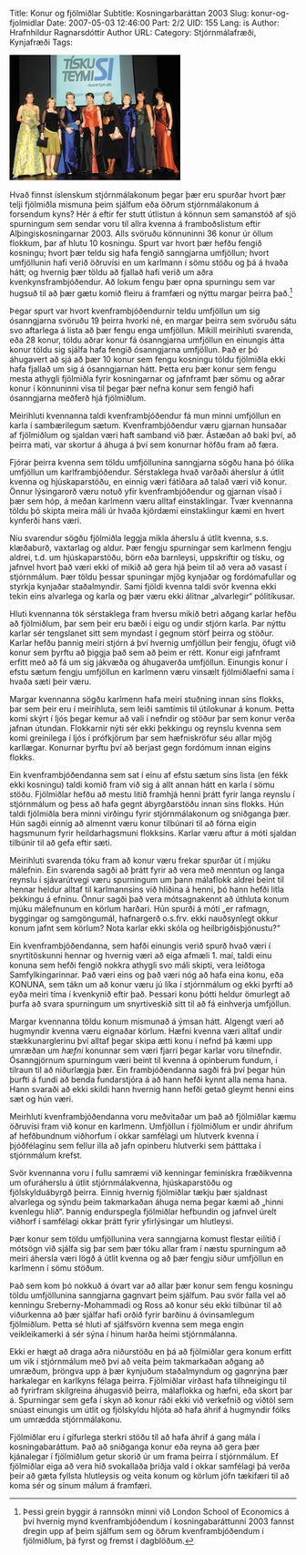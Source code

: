 Title: Konur og fjölmiðlar
Subtitle: Kosningarbaráttan 2003
Slug: konur-og-fjolmidlar
Date: 2007-05-03 12:46:00
Part: 2/2
UID: 155
Lang: is
Author: Hrafnhildur Ragnarsdóttir
Author URL: 
Category: Stjórnmálafræði, Kynjafræði
Tags: 

![Tískuteymi SI ](359.jpg)

Hvað finnst íslenskum stjórnmálakonum þegar þær eru spurðar hvort þær telji fjölmiðla mismuna þeim sjálfum eða öðrum stjórnmálakonum á forsendum kyns? Hér á eftir fer stutt útlistun á könnun sem samanstóð af sjö spurningum sem sendar voru til allra kvenna á framboðslistum eftir Alþingiskosningarnar 2003. Alls svöruðu könnuninni 36 konur úr öllum flokkum, þar af hlutu 10 kosningu. Spurt var hvort þær hefðu fengið kosningu; hvort þær teldu sig hafa fengið sanngjarna umfjöllun; hvort umfjöllunin hafi verið öðruvísi en um karlmann í sömu stöðu og þá á hvaða hátt; og hvernig þær töldu að fjallað hafi verið um aðra kvenkynsframbjóðendur. Að lokum fengu þær opna spurningu sem var hugsuð til að þær gætu komið fleiru á framfæri og nýttu margar þeirra það.[^1]

Þegar spurt var hvort kvenframbjóðendurnir teldu umfjöllun um sig ósanngjarna svöruðu 19 þeirra hvorki né, en margar þeirra sem svöruðu sátu svo aftarlega á lista að þær fengu enga umfjöllun. Mikill meirihluti svarenda, eða 28 konur, töldu aðrar konur fá ósanngjarna umfjöllun en einungis átta konur töldu sig sjálfa hafa fengið ósanngjarna umfjöllun. Það er þó áhugavert að sjá að þær 10 konur sem fengu kosningu töldu fjölmiðla ekki hafa fjallað um sig á ósanngjarnan hátt. Þetta eru þær konur sem fengu mesta athygli fjölmiðla fyrir kosningarnar og jafnframt þær sömu og aðrar konur í könnuninni vísa til þegar þær nefna konur sem fengið hafi ósanngjarna meðferð hjá fjölmiðlum. 

Meirihluti kvennanna taldi kvenframbjóðendur fá mun minni umfjöllun en karla í sambærilegum sætum. Kvenframbjóðendur væru gjarnan hunsaðar af fjölmiðlum og sjaldan væri haft samband við þær. Ástæðan að baki því, að þeirra mati, var skortur á áhuga á því sem konurnar höfðu fram að færa. 

Fjórar þeirra kvenna sem töldu umfjöllunina sanngjarna sögðu hana þó ólíka umfjöllun um karlframbjóðendur. Sérstaklega hvað varðaði áherslur á útlit kvenna og hjúskaparstöðu, en einnig væri fátíðara að talað væri við konur. Önnur lýsingarorð væru notuð yfir kvenframbjóðendur og gjarnan vísað í þær sem hóp, á meðan karlmenn væru alltaf einstaklingar. Tvær kvennanna töldu þó skipta meira máli úr hvaða kjördæmi einstaklingur kæmi en hvert kynferði hans væri. 

Níu svarendur sögðu fjölmiðla leggja mikla áherslu á útlit kvenna, s.s. klæðaburð, vaxtarlag og aldur. Þær fengju spurningar sem karlmenn fengju aldrei, t.d. um hjúskaparstöðu, börn eða barnleysi, uppskriftir og tísku, og jafnvel hvort það væri ekki of mikið að gera hjá þeim til að vera að vasast í stjórnmálum. Þær töldu þessar spuningar mjög kynjaðar og fordómafullar og styrkja kynjaðar staðalmyndir. Sami fjöldi kvenna taldi svör kvenna ekki tekin eins alvarlega og karla og þær væru ekki álitnar „alvarlegir“ pólitíkusar.

Hluti kvennanna tók sérstaklega fram hversu mikið betri aðgang karlar hefðu að fjölmiðlum, þar sem þeir eru bæði í eigu og undir stjórn karla. Þar nýttu karlar sér tengslanet sitt sem myndast í gegnum störf þeirra og stöður. Karlar hefðu þannig meiri stjórn á því hvernig umfjöllun þeir fengju, öfugt við konur sem þyrftu að þiggja það sem að þeim er rétt. Konur eigi jafnframt erfitt með að fá um sig jákvæða og áhugaverða umfjöllun. Einungis konur í efstu sætum fengju umfjöllun en karlmenn væru vinsælt fjölmiðlaefni sama í hvaða sæti þeir væru. 

Margar kvennanna sögðu karlmenn hafa meiri stuðning innan síns flokks, þar sem þeir eru í meirihluta, sem leiði samtímis til útilokunar á konum. Þetta komi skýrt í ljós þegar kemur að vali í nefndir og stöður þar sem konur verða jafnan útundan. Flokkarnir nýti sér ekki þekkingu og reynslu kvenna sem komi greinilega í ljós í prófkjörum þar sem hæfniskröfur séu allar mjög karllægar. Konurnar þyrftu því að berjast gegn fordómum innan eigins flokks. 

Ein kvenframbjóðendanna sem sat í einu af efstu sætum síns lista (en fékk ekki kosningu) taldi komið fram við sig á allt annan hátt en karla í sömu stöðu. Fjölmiðlar hefðu að mestu litið framhjá henni þrátt fyrir langa reynslu í stjórnmálum og þess að hafa gegnt ábyrgðarstöðu innan síns flokks. Hún taldi fjölmiðla bera minni virðingu fyrir stjórnmálakonum og sniðganga þær. Hún sagði einnig að almennt væru konur tilbúnari til að fórna eigin hagsmunum fyrir heildarhagsmuni flokksins. Karlar væru aftur á móti sjaldan tilbúnir til að gefa eftir sæti. 

Meirihluti svarenda tóku fram að konur væru frekar spurðar út í mjúku málefnin. Ein svarenda sagði að þrátt fyrir að vera með menntun og langa reynslu í sjávarútvegi væru spurningum um þann málaflokk aldrei beint til hennar heldur alltaf til karlmannsins við hliðina á henni, þó hann hefði litla þekkingu á efninu. Önnur sagði það vera mótsagnakennt að úthluta konum mjúku málefnunum en körlum harðari. Hún spurði á móti „er rafmagn, byggingar og samgöngumál, hafnargerð o.s.frv. ekki nauðsynlegt okkur konum jafnt sem körlum? Nota karlar ekki skóla og heilbrigðisþjónustu?“

Ein kvenframbjóðendanna, sem hafði einungis verið spurð hvað væri í snyrtitöskunni hennar og hvernig væri að eiga afmæli 1. maí, taldi einu konuna sem hefði fengið nokkra athygli svo máli skipti, vera leiðtoga Samfylkingarinnar. Það væri eins og það væri nóg að hafa eina konu, eða KONUNA, sem tákn um að konur væru jú líka í stjórnmálum og ekki þyrfti að eyða meiri tíma í kvenkynið eftir það. Þessari konu þótti heldur ömurlegt að þurfa að svara spurningum um snyrtiveskið sitt til að fá einhverja umfjöllun.

Margar kvennanna töldu konum mismunað á ýmsan hátt. Algengt væri að hugmyndir kvenna væru eignaðar körlum. Hæfni kvenna væri alltaf undir stækkunarglerinu því alltaf þegar skipa ætti konu í nefnd þá kæmi upp umræðan um _hæfni_ konunnar sem væri fjarri þegar karlar voru tilnefndir. Ósanngjörnum spurningum væri beint til kvenna á opinberum fundum, í tilraun til að niðurlægja þær. Ein frambjóðendanna sagði frá því þegar hún þurfti á fundi að benda fundarstjóra á að hann hefði kynnt alla nema hana. Hann svaraði að ekki skildi hann hvernig hann hefði getað gleymt henni eins sæt og hún væri. 

Meirhluti kvenframbjóðendanna voru meðvitaðar um það að fjölmiðlar kæmu öðruvísi fram við konur en karlmenn. Umfjöllun í fjölmiðlum er undir áhrifum af hefðbundnum viðhorfum í okkar samfélagi um hlutverk kvenna í þjóðfélaginu sem fellur illa að jafn opinberu hlutverki sem þátttaka í stjórnmálum krefst. 

Svör kvennanna voru í fullu samræmi við kenningar feminískra fræðikvenna um ofuráherslu á útlit stjórnmálakvenna, hjúskaparstöðu og fjölskylduábyrgð þeirra. Einnig hvernig fjölmiðlar tækju þær sjaldnast alvarlega og sýndu þeim takmarkaðan áhuga nema þegar kæmi að „hinni kvenlegu hlið“. Þannig endurspegla fjölmiðlar hefbundin og jafnvel úrelt viðhorf í samfélagi okkar þrátt fyrir yfirlýsingar um hlutleysi.

Þær konur sem töldu umfjöllunina vera sanngjarna komust flestar eilítið í mótsögn við sjálfa sig þar sem þær tóku allar fram í næstu spurningum að meiri áhersla væri lögð á útlit kvenna og að þær fengju síður umfjöllun en karlmenn í sömu stöðum.

Það sem kom þó nokkuð á óvart var að allar þær konur sem fengu kosningu töldu umfjöllunina sanngjarna gagnvart þeim sjálfum. Þau svör falla vel að kenningu Sreberny-Mohammadi og Ross að konur séu ekki tilbúnar til að viðurkenna að þær sjálfar hafi orðið fyrir barðinu á óvinsamlegum fjölmiðlum. Þetta sé hluti af sjálfsvörn kvenna sem mega engin veikleikamerki á sér sýna í hinum harða heimi stjórnmálanna.  

Ekki er hægt að draga aðra niðurstöðu en þá að fjölmiðlar gera konum erfitt um vik í stjórnmálum með því að veita þeim takmarkaðan aðgang að umræðum, þröngva upp á þær kynjuðum staðalmyndum og gagnrýna þær harkalegar en karlkyns félaga þeirra. Fjölmiðlar virðast hafa tilhneigingu til að fyrirfram skilgreina áhugasvið þeirra, málaflokka og hæfni, eða skort þar á. Spurningar sem gefa í skyn að konur ráði ekki við verkefnið og viðtöl sem snúast einungis um útlit og fjölskyldu hljóta að hafa áhrif á hugmyndir fólks um umrædda stjórnmálakonu.

Fjölmiðlar eru í gífurlega sterkri stöðu til að hafa áhrif á gang mála í kosningabaráttum. Það að sniðganga konur eða reyna að gera þær kjánalegar í fjölmiðlum getur skorið úr um frama þeirra í stjórnmálum. Ef fjölmiðlar eiga að vera hið svokallaða þriðja vald í okkar samfélagi þá verða þeir að gæta fyllsta hlutleysis og veita konum og körlum jöfn tækifæri til að koma sér og sínum málum á framfæri. 

[^1]: Þessi grein byggir á rannsókn minni við London School of Economics á því hvernig mynd kvenframbjóðendum í kosningabaráttunni 2003 fannst dregin upp af þeim sjálfum sem og öðrum kvenframbjóðendum í fjölmiðlum, þá fyrst og fremst í dagblöðum.


